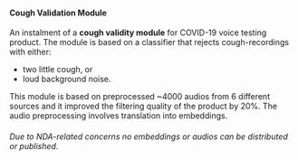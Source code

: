 #### Cough Validation Module

An instalment of a **cough validity module** for COVID-19 voice testing product. The module is based on a classifier that rejects cough-recordings with either:
* two little cough, or
* loud background noise.

This module is based on preprocessed ~4000 audios from 6 different sources and it improved the filtering quality of the product by 20%. The audio preprocessing involves translation into embeddings.

###### Due to NDA-related concerns no embeddings or audios can be distributed or published.
